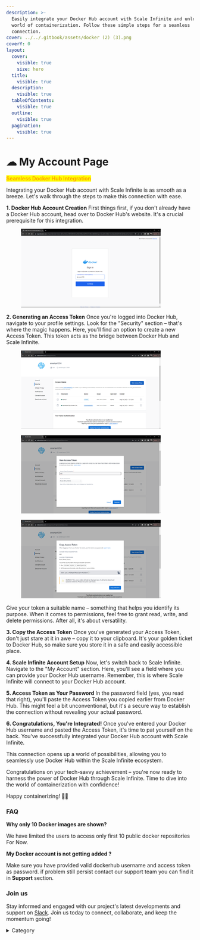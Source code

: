 ```yaml
---
description: >-
  Easily integrate your Docker Hub account with Scale Infinite and unlock the
  world of containerization. Follow these simple steps for a seamless
  connection.
cover: ../../.gitbook/assets/docker (2) (3).png
coverY: 0
layout:
  cover:
    visible: true
    size: hero
  title:
    visible: true
  description:
    visible: true
  tableOfContents:
    visible: true
  outline:
    visible: true
  pagination:
    visible: true
---
```


# ☁ My Account Page

<mark style="color:orange;">**Seamless Docker Hub Integration**</mark>

Integrating your Docker Hub account with Scale Infinite is as smooth as a breeze. Let's walk through the steps to make this connection with ease.

**1. Docker Hub Account Creation** First things first, if you don't already have a Docker Hub account, head over to Docker Hub's website. It's a crucial prerequisite for this integration.

<figure><img src="../../.gitbook/assets/Screenshot 2023-10-04 120521.png" alt="" width="375"><figcaption></figcaption></figure>

**2. Generating an Access Token** Once you're logged into Docker Hub, navigate to your profile settings. Look for the "Security" section – that's where the magic happens. Here, you'll find an option to create a new Access Token. This token acts as the bridge between Docker Hub and Scale Infinite.

<div>

<figure><img src="../../.gitbook/assets/Screenshot 2023-10-04 120817.png" alt="" width="375"><figcaption></figcaption></figure>

 

<figure><img src="../../.gitbook/assets/Screenshot 2023-10-04 120931.png" alt="" width="375"><figcaption></figcaption></figure>

 

<figure><img src="../../.gitbook/assets/Screenshot 2023-10-04 121017.png" alt="" width="375"><figcaption></figcaption></figure>

</div>

Give your token a suitable name – something that helps you identify its purpose. When it comes to permissions, feel free to grant read, write, and delete permissions. After all, it's about versatility.

**3. Copy the Access Token** Once you've generated your Access Token, don't just stare at it in awe – copy it to your clipboard. It's your golden ticket to Docker Hub, so make sure you store it in a safe and easily accessible place.

**4. Scale Infinite Account Setup** Now, let's switch back to Scale Infinite. Navigate to the "My Account" section. Here, you'll see a field where you can provide your Docker Hub username. Remember, this is where Scale Infinite will connect to your Docker Hub account.

**5. Access Token as Your Password** In the password field (yes, you read that right), you'll paste the Access Token you copied earlier from Docker Hub. This might feel a bit unconventional, but it's a secure way to establish the connection without revealing your actual password.

**6. Congratulations, You're Integrated!** Once you've entered your Docker Hub username and pasted the Access Token, it's time to pat yourself on the back. You've successfully integrated your Docker Hub account with Scale Infinite.

This connection opens up a world of possibilities, allowing you to seamlessly use Docker Hub within the Scale Infinite ecosystem.

Congratulations on your tech-savvy achievement – you're now ready to harness the power of Docker Hub through Scale Infinite. Time to dive into the world of containerization with confidence!

Happy containerizing! 🐳✨

### FAQ

**Why only 10 Docker images are shown?**

We have limited the users to access only first 10 public docker repositories For Now.

**My Docker account is not getting added ?**

Make sure you have provided valid dockerhub username and access token as password. if problem still persist contact our support team you can find it in **Support** section.

### Join us

Stay informed and engaged with our project's latest developments and support on [Slack](https://app.slack.com/client/T04QS32JX6E/C04QKEWE146). Join us today to connect, collaborate, and keep the momentum going! &#x20;

<details>

<summary>Category</summary>

Kubernetes, cloud computing, DevOps, cloud services, hosting platform, container orchestration, cloud infrastructure, cloud deployment, cloud management, cloud technology, cloud solutions, my account page

</details>
